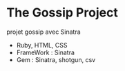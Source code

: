 # The Gossip Project
projet gossip avec Sinatra

  - Ruby, HTML, CSS
  - FrameWork : Sinatra 
  - Gem : Sinatra, shotgun, csv


